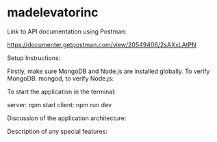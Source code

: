 # madelevatorinc

Link to API documentation using Postman:

https://documenter.getpostman.com/view/20549406/2sAXxLAtPN

Setup Instructions:

Firstly, make sure MongoDB and Node.js are installed globally.
To verify MongoDB: mongod, to verify Node.js: 


To start the application in the terminal:

server: npm start
client: npm run dev

Discussion of the application architecture:

Description of any special features:
